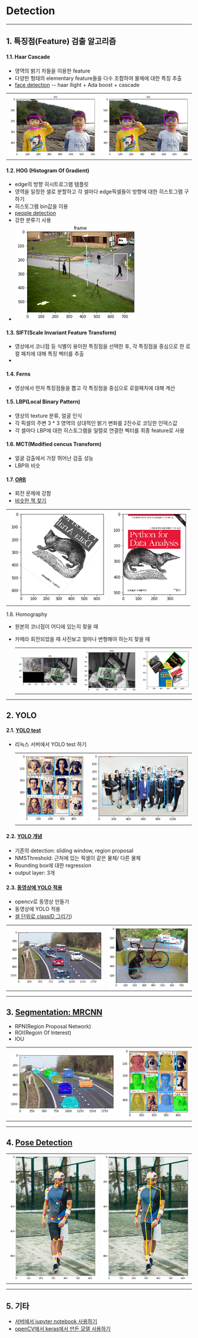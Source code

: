 # Detection

---

## 1. 특징점(Feature) 검출 알고리즘
#### 1.1. Haar Cascade
- 영역의 밝기 차들을 이용한 feature
- 다양한 형태의 elementary feature들을 다수 조합하여 물체에 대한 특징 추출
- [face detection](https://github.com/shiney5213/SamsungMultiCampus/blob/master/3.Detection/200128_day1_1.Face_Detection.ipynb)
-- haar llight  + Ada boost + cascade

<table>
    <tr>
    <td><img src="images\1.haar_1.png"  /></td>
    <td><img src="images\1.haar_2.png"  /></td>
    </tr>
</table>

#### 1.2. HOG (Histogram Of Gradient)
- edge의 방향 히시트로그램 템플릿
- 영역을 일정한 셀로 분할하고 각 셀마다 edge픽셀들이 방향에 대한 히스토그램 구하기
- 히스토그램 bin값을 이용
- [people detection](https://github.com/shiney5213/SamsungMultiCampus/blob/master/3.Detection/200128_day1_2.full_body_detection(HOG_%EB%8F%99%EC%98%81%EC%83%81%EC%97%90%EC%84%9C%EA%B2%80%EC%B6%9C).ipynb)
- 강한 분류기 사용
- <img src="images\1.hog_1.png"  />

#### 1.3.  SIFT(Scale Invariant Feature Transform)
- 영상에서 코너점 등 식별이 용이한 특징점을 선택한 후, 각 특징점을 중심으로 한 로컬 패치에 대해 특징 벡터를 추출
- 
#### 1.4. Ferns
- 영상에서 먼저 특징점들을 뽑고 각 특징점을 중심으로 로컬패치에 대해 계산

#### 1.5. LBP(Local Binary Pattern)
- 영상의 texture 분류, 얼굴 인식
- 각 픽셀의 주변 3 * 3 영역의 상대적인 밝기 변화를 2진수로 코딩한 인덱스값
- 각 셀마다 LBP에 대한 히스토그램을 일렬로 연결한 벡터를 최종 feature로 사용
#### 1.6. MCT(Modified cencus Transform)
- 얼굴 검출에서 가장 뛰어난 검출 성능
- LBP와 비슷
#### 1.7. [ORB](https://github.com/shiney5213/SamsungMultiCampus/blob/master/3.Detection/200128_day1_3.회전문제해결_ORB알고리즘%2CHomograph.ipynb)
- 회전 문제에 강함
- [비슷한 책 찾기](https://github.com/shiney5213/SamsungMultiCampus/blob/master/3.Detection/200128_day1_3.%ED%9A%8C%EC%A0%84%EB%AC%B8%EC%A0%9C%ED%95%B4%EA%B2%B0_ORB%EC%95%8C%EA%B3%A0%EB%A6%AC%EC%A6%98%2CHomograph.ipynb)

<table>
    <tr>
    <td><img src="images\1.orb.png"  /></td>
    <td><img src="images\1.orb_2.png"  /></td>
    </tr>
</table>

1.8. Homography

- 원본의 코너점이 어디에 있는지 찾을 때

- 카메라 회전되었을 때 사진보고 얼마나 변형해야 하는지 찾을 때

  <table>
      <tr>
      <td><img src="images\1.homo_1.png"  /></td>
      <td><img src="images\1.homo_2.png"  /></td>
          <td><img src="images\1.homo_3.png"  /></td>
      </tr>
  </table>

---

## 2. YOLO

#### 2.1. [YOLO test](https://github.com/shiney5213/SamsungMultiCampus/blob/master/3.Detection/200128_day1_4.yolo.ipynb)

- 리눅스 서버에서 YOLO  test 하기

  <table>
      <tr>
      <td><img src="images\2.yolo_1.png"  /></td>
      <td><img src="images\2.yolo_2.png"  /></td>
      </tr>
  </table>

#### 2.2. [YOLO 개념](https://github.com/shiney5213/SamsungMultiCampus/blob/master/3.Detection/200128_day1_5.yolo_test.ipynb)
- 기존의 detection: sliding window, region proposal
- NMSThreshold: 근처에 있는 픽셀이 같은 물체/ 다른 물체
- Rounding box에 대한 regression
- output layer: 3개

#### 2.3. [동영상에 YOLO 적용](https://github.com/shiney5213/SamsungMultiCampus/blob/master/3.Detection/200129_day2_2.%EB%8F%99%EC%98%81%EC%83%81%EC%97%90%EC%84%9C_yolo%EC%A0%81%EC%9A%A9%ED%95%98%EA%B8%B0.ipynb)

- opencv로 동영상 만들기
- 동영상에 YOLO 적용
- [셀 단위로 classID 그리기](https://github.com/shiney5213/SamsungMultiCampus/blob/master/3.Detection/200129_day2_3.셀단위로classID그리기%2C동영상에yolo적용하기.ipynb))

<table>
    <tr>
    <td><img src="images\2.yolo_3.png"  /></td>
    <td><img src="images\2.yolo_4.png"  /></td>
    </tr>
</table>

---

## 3. [Segmentation: MRCNN](https://github.com/shiney5213/SamsungMultiCampus/blob/master/3.Detection/200130_day3_2.SEGMENTATION(MRCNN).ipynb)

- RPN(Region Proposal Network)
- ROI(Regoin Of Interest)
- IOU

<table>
    <tr>
    <td><img src="images\3.mrcnn.png"  /></td>
    <td><img src="images\3.mrcnn_2.png"  /></td>
    </tr>
</table>

---

## 4. [Pose Detection](https://github.com/shiney5213/SamsungMultiCampus/blob/master/3.Detection/200130_day3_3.openpose.ipynb)

<table>
    <tr>
    <td><img src="images\4.pose_1.png"  /></td>
    <td><img src="images\4.pose_2.png"  /></td>
    </tr>
</table>

---
## 5. 기타

- [서버에서 jupyter notebook 사용하기](https://github.com/shiney5213/SamsungMultiCampus/blob/master/3.Detection/200129_day2_1.서버에서_주피터노트북_실행하기.ipynb)
- [openCV에서 keras에서 만든 모델 사용하기](https://github.com/shiney5213/SamsungMultiCampus/blob/master/3.Detection/200130_day3_1.kerasmodel을_opencv에서_활용하기위해pb형식으로변환.ipynb)

